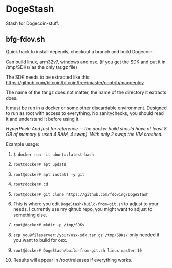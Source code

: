 # DogeStash
Stash for Dogecoin-stuff.

## bfg-fdov.sh
Quick hack to install depends, checkout a branch and build Dogecoin.

Can build linux, arm32v7, windows and osx. (if you get the SDK and put it in /tmp/SDKs/ as the only tar.gz file)

The SDK needs to be extracted like this: https://github.com/bitcoin/bitcoin/tree/master/contrib/macdeploy

The name of the tar.gz does not matter, the name of the directory it extracts does.


It must be run in a docker or some other discardable environment.
Designed to run as root with access to everything.
No sanitychecks, you should read it and understand it before using it.

_HyperPeek: And just for reference -- the docker build should have at least 8 GB of memory (I used 4 RAM, 4 swap). With only 2 swap the VM crashed._


Example usage:

1. `$ docker run -it ubuntu:latest bash`

2. `root@docker# apt update`

3. `root@docker# apt install -y git`

4. `root@docker# cd`

5. `root@docker# git clone https://github.com/fdoving/DogeStash`

6. This is where you edit `DogeStash/build-from-git.sh` to adjust to your needs. I currently use my github repo, you might want to adjust to something else.

7. `root@docker# mkdir -p /tmp/SDKs`

8. `scp you@fileserver:/your/osx-sdk.tar.gz /tmp/SDKs/`  only needed if you want to build for osx.

10. `root@docker# DogeStash/build-from-git.sh linux master 10` <platform> <gitbranch> <makethreads>

11. Results will appear in /root/releases if everything works.




